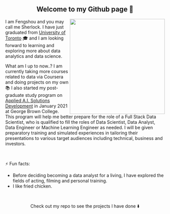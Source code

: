 <h2 align="center"> Welcome to my Github page 👋 </h2>
<p >
  <img src = "https://media.giphy.com/media/JrXas5ecb4FkwbFpIE/giphy.gif" height = 300px align="right"/>
</p>

 I am Fengshou and you may call me Sherlock. I have just graduated from [University of Toronto](https://www.utoronto.ca/) 🎓 and I am looking forward to learning and exploring more about data analytics and data science. 
  <p align = "left"> What am I up to now..? I am currently taking more courses related to data via Coursera and doing projects on my own📚 I also started my post-graduate study program on <a href = "https://www.georgebrown.ca/programs/applied-ai-solutions-development-program-t431?year=2020">Applied A.I. Solutions Development</a> in January 2021 at George Brown College. This program will help me better prepare for the role of a Full Stack Data Scientist, who is qualified to fill the roles of Data Scientist, Data Analyst, Data Engineer or Machine Learning Engineer as needed. I will be given preparatory training and simulated experiences in tailoring their presentations to various target audiences including technical, business and investors. </p>


<br>


<p> ⚡ Fun facts: </p>
<ul>
  <li> Before deciding becoming a data analyst for a living, I have explored the fields of acting, filming and personal training. </li> 
  <li> I like fried chicken.
</ul>
 <br> 
 
<p align="center"> Check out my repo to see the projects I have done ⬇️</p>
